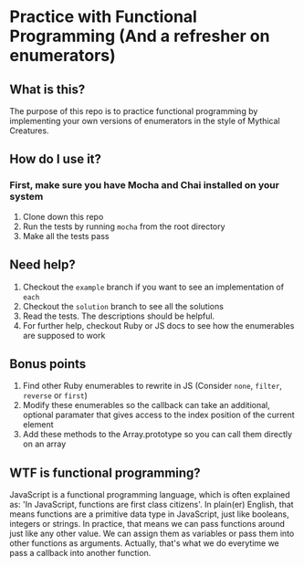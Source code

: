 # Practice with Functional Programming (And a refresher on enumerators)

## What is this?
The purpose of this repo is to practice functional programming by implementing your own versions of enumerators in the style of Mythical Creatures. 

## How do I use it?
### First, make sure you have Mocha and Chai installed on your system
1. Clone down this repo
1. Run the tests by running `mocha` from the root directory
1. Make all the tests pass

## Need help?
1. Checkout the `example` branch if you want to see an implementation of `each`
1. Checkout the `solution` branch to see all the solutions
1. Read the tests. The descriptions should be helpful.
1. For further help, checkout Ruby or JS docs to see how the enumerables are supposed to work

## Bonus points
1. Find other Ruby enumerables to rewrite in JS (Consider `none`, `filter`, `reverse` or `first`)
1. Modify these enumerables so the callback can take an additional, optional paramater that gives access to the index position of the current element
1. Add these methods to the Array.prototype so you can call them directly on an array

## WTF is functional programming?
JavaScript is a functional programming language, which is often explained as: 'In JavaScript, functions are first class citizens'. In plain(er) English, that means functions are a primitive data type in JavaScript, just like booleans, integers or strings. In practice, that means we can pass functions around just like any other value. We can assign them as variables or pass them into other functions as arguments. Actually, that's what we do everytime we pass a callback into another function. 

